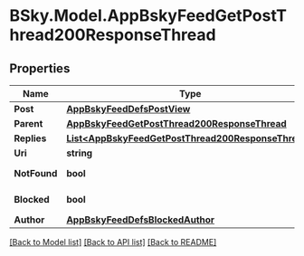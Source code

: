 # BSky.Model.AppBskyFeedGetPostThread200ResponseThread

## Properties

Name | Type | Description | Notes
------------ | ------------- | ------------- | -------------
**Post** | [**AppBskyFeedDefsPostView**](AppBskyFeedDefsPostView.md) |  | 
**Parent** | [**AppBskyFeedGetPostThread200ResponseThread**](AppBskyFeedGetPostThread200ResponseThread.md) |  | [optional] 
**Replies** | [**List&lt;AppBskyFeedGetPostThread200ResponseThread&gt;**](AppBskyFeedGetPostThread200ResponseThread.md) |  | [optional] 
**Uri** | **string** |  | 
**NotFound** | **bool** |  | [default to true]
**Blocked** | **bool** |  | [default to true]
**Author** | [**AppBskyFeedDefsBlockedAuthor**](AppBskyFeedDefsBlockedAuthor.md) |  | 

[[Back to Model list]](../README.md#documentation-for-models) [[Back to API list]](../README.md#documentation-for-api-endpoints) [[Back to README]](../README.md)


